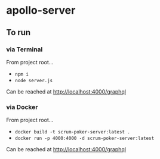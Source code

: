 # apollo-server

## To run

### via Terminal

From project root...
- `npm i`
- `node server.js`

Can be reached at [http://localhost:4000/graphql](http://localhost:4000/graphql)

### via Docker

From project root...
- `docker build -t scrum-poker-server:latest .`
- `docker run -p 4000:4000 -d scrum-poker-server:latest`

Can be reached at [http://localhost:4000/graphql](http://localhost:4000/graphql)
